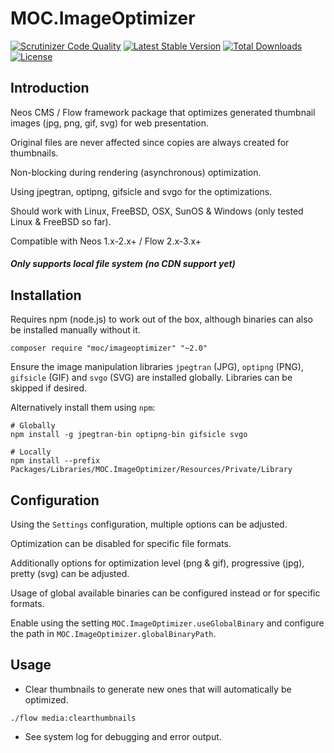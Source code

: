 MOC.ImageOptimizer
==================

[![Scrutinizer Code Quality](https://scrutinizer-ci.com/g/mocdk/MOC.ImageOptimizer/badges/quality-score.png?b=master)](https://scrutinizer-ci.com/g/mocdk/MOC.ImageOptimizer/?branch=master)
[![Latest Stable Version](https://poser.pugx.org/moc/imageoptimizer/v/stable)](https://packagist.org/packages/moc/imageoptimizer)
[![Total Downloads](https://poser.pugx.org/moc/imageoptimizer/downloads)](https://packagist.org/packages/moc/imageoptimizer)
[![License](https://poser.pugx.org/moc/imageoptimizer/license)](https://packagist.org/packages/moc/imageoptimizer)

Introduction
------------

Neos CMS / Flow framework package that optimizes generated thumbnail images (jpg, png, gif, svg) for web presentation.

Original files are never affected since copies are always created for thumbnails.

Non-blocking during rendering (asynchronous) optimization.

Using jpegtran, optipng, gifsicle and svgo for the optimizations.

Should work with Linux, FreeBSD, OSX, SunOS & Windows (only tested Linux & FreeBSD so far).

Compatible with Neos 1.x-2.x+ / Flow 2.x-3.x+

##### Only supports local file system (no CDN support yet)

Installation
------------

Requires npm (node.js) to work out of the box, although binaries can also be installed manually without it.

`composer require "moc/imageoptimizer" "~2.0"`

Ensure the image manipulation libraries `jpegtran` (JPG), `optipng` (PNG), `gifsicle` (GIF) and `svgo` (SVG) are installed globally. Libraries can be skipped if desired.

Alternatively install them using `npm`:
```
# Globally
npm install -g jpegtran-bin optipng-bin gifsicle svgo

# Locally
npm install --prefix Packages/Libraries/MOC.ImageOptimizer/Resources/Private/Library
```

Configuration
-------------

Using the `Settings` configuration, multiple options can be adjusted.

Optimization can be disabled for specific file formats.

Additionally options for optimization level (png & gif), progressive (jpg), pretty (svg) can be adjusted.

Usage of global available binaries can be configured instead or for specific formats.

Enable using the setting `MOC.ImageOptimizer.useGlobalBinary` and configure the path in `MOC.ImageOptimizer.globalBinaryPath`.

Usage
-----

* Clear thumbnails to generate new ones that will automatically be optimized.

`./flow media:clearthumbnails`

* See system log for debugging and error output.
